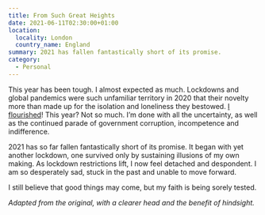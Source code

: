 ```yaml
---
title: From Such Great Heights
date: 2021-06-11T02:30:00+01:00
location:
  locality: London
  country_name: England
summary: 2021 has fallen fantastically short of its promise.
category:
  - Personal
---
```

This year has been tough. I almost expected as much. Lockdowns and global pandemics were such unfamiliar territory in 2020 that their novelty more than made up for the isolation and loneliness they bestowed. [I flourished][1]! This year? Not so much. I’m done with all the uncertainty, as well as the continued parade of government corruption, incompetence and indifference.

2021 has so far fallen fantastically short of its promise. It began with yet another lockdown, one survived only by sustaining illusions of my own making. As lockdown restrictions lift, I now feel detached and despondent. I am so desperately sad, stuck in the past and unable to move forward.

I still believe that good things may come, but my faith is being sorely tested.

*Adapted from the original, with a clearer head and the benefit of hindsight.*

[1]: /2021/01/2020_in_review/
